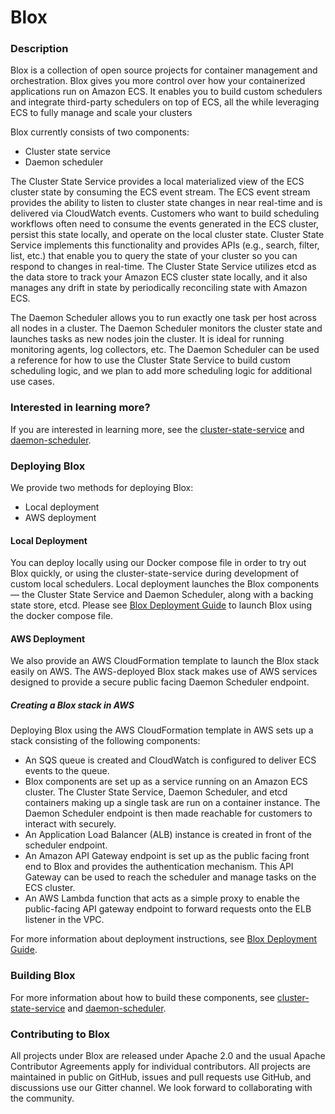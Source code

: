 # Blox

### Description
Blox is a collection of open source projects for container management and orchestration. Blox gives you more control over how your containerized applications run on Amazon ECS. It enables you to build custom schedulers and integrate third-party schedulers on top of ECS, all the while leveraging ECS to fully manage and scale your clusters

Blox currently consists of two components:  
* Cluster state service
* Daemon scheduler

The Cluster State Service provides a local materialized view of the ECS cluster state by consuming the ECS event stream. The ECS event stream provides the ability to listen to cluster state changes in near real-time and is delivered via CloudWatch events. Customers who want to build scheduling workflows often need to consume the events generated in the ECS cluster, persist this state locally, and operate on the local cluster state. Cluster State Service implements this functionality and provides APIs (e.g., search, filter, list, etc.) that enable you to query the state of your cluster so you can respond to changes in real-time. The Cluster State Service utilizes etcd as the data store to track your Amazon ECS cluster state locally, and it also manages any drift in state by periodically reconciling state with Amazon ECS.

The Daemon Scheduler allows you to run exactly one task per host across all nodes in a cluster. The Daemon Scheduler monitors the cluster state and launches tasks as new nodes join the cluster. It is ideal for running monitoring agents, log collectors, etc. The Daemon Scheduler can be used a reference for how to use the Cluster State Service to build custom scheduling logic, and we plan to add more scheduling logic for additional use cases.

### Interested in learning more?

If you are interested in learning more, see the [cluster-state-service](cluster-state-service) and [daemon-scheduler](daemon-scheduler).

### Deploying Blox

We provide two methods for deploying Blox:  
* Local deployment
* AWS deployment

#### Local Deployment

You can deploy locally using our Docker compose file in order to try out Blox quickly, or using the cluster-state-service during development of custom local schedulers. Local deployment launches the Blox components — the Cluster State Service and Daemon Scheduler, along with a backing state store, etcd. Please see [Blox Deployment Guide](deploy) to launch Blox using the docker compose file.

#### AWS Deployment

We also provide an AWS CloudFormation template to launch the Blox stack easily on AWS. The AWS-deployed Blox stack makes use of AWS services designed to provide a secure public facing Daemon Scheduler endpoint.

##### Creating a Blox stack in AWS

Deploying Blox using the AWS CloudFormation template in AWS sets up a stack consisting of the following components:
* An SQS queue is created and CloudWatch is configured to deliver ECS events to the queue.
* Blox components are set up as a service running on an Amazon ECS cluster. The Cluster State Service, Daemon Scheduler, and etcd containers making up a single task are run on a container instance. The Daemon Scheduler endpoint is then made reachable for customers to interact with securely.
* An Application Load Balancer (ALB) instance is created in front of the scheduler endpoint.
* An Amazon API Gateway endpoint is set up as the public facing front end to Blox and provides the authentication mechanism. This API Gateway can be used to reach the scheduler and manage tasks on the ECS cluster.
* An AWS Lambda function that acts as a simple proxy to enable the public-facing API gateway endpoint to forward requests onto the ELB listener in the VPC.

For more information about deployment instructions, see [Blox Deployment Guide](deploy).

### Building Blox

For more information about how to build these components, see [cluster-state-service](cluster-state-service) and [daemon-scheduler](daemon-scheduler).

### Contributing to Blox

All projects under Blox are released under Apache 2.0 and the usual Apache Contributor Agreements apply for individual contributors. All projects are maintained in public on GitHub, issues and pull requests use GitHub, and discussions use our Gitter channel. We look forward to collaborating with the community.
